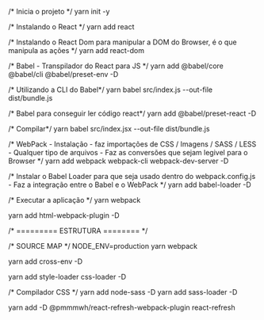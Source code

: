 /* Inicia o projeto */
yarn init -y 

/* Instalando o React */
yarn add react

/* Instalando o React Dom para manipular a DOM do Browser, é o que manipula as ações */
yarn add react-dom

/* Babel - Transpilador do React para JS */
yarn add @babel/core @babel/cli @babel/preset-env -D

/* Utilizando a CLI do Babel*/
yarn babel src/index.js --out-file dist/bundle.js

/* Babel para conseguir ler código react*/
yarn add @babel/preset-react -D

/* Compilar*/
yarn babel src/index.jsx --out-file dist/bundle.js

/* WebPack - Instalação - faz importações de CSS / Imagens / SASS / LESS - Qualquer tipo de arquivos - Faz as conversões que sejam legivel para o Browser */
yarn add webpack webpack-cli webpack-dev-server -D

/* Instalar o Babel Loader  para que seja usado dentro do webpack.config.js  - Faz a integração entre o Babel e  o WebPack */
yarn add babel-loader -D

/* Executar a aplicação */
yarn webpack

yarn add html-webpack-plugin -D

/* ========= ESTRUTURA ======== */

/* SOURCE MAP */
NODE_ENV=production yarn webpack

yarn add cross-env -D

yarn add style-loader css-loader -D

/* Compilador CSS */
yarn add node-sass -D 
yarn add sass-loader -D

yarn add -D @pmmmwh/react-refresh-webpack-plugin react-refresh